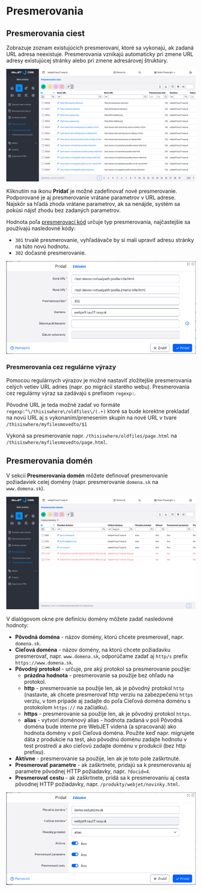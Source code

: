 # Presmerovania

## Presmerovania ciest

Zobrazuje zoznam existujúcich presmerovaní, ktoré sa vykonajú, ak zadaná URL adresa neexistuje. Presmerovania vznikajú automaticky pri zmene URL adresy existujúcej stránky alebo pri zmene adresárovej štruktúry.

![](redirect-path.png)

Kliknutím na ikonu **Pridať** je možné zadefinovať nové presmerovanie. Podporované je aj presmerovanie vrátane parametrov v URL adrese. Najskôr sa hľadá zhoda vrátane parametrov, ak sa nenájde, systém sa pokúsi nájsť zhodu bez zadaných parametrov.

Hodnota poľa [presmerovací kód](https://developer.mozilla.org/en-US/docs/Web/HTTP/Redirections) určuje typ presmerovania, najčastejšie sa používajú nasledovné kódy:

- `301` trvalé presmerovanie, vyhľadávače by si mali upraviť adresu stránky na túto novú hodnotu.
- `302` dočasné presmerovanie.

![](path-editor.png)

### Presmerovania cez regulárne výrazy

Pomocou regulárnych výrazov je možné nastaviť zložitejšie presmerovania celých vetiev URL adries (napr. po migrácii starého webu). Presmerovania cez regulárny výraz sa zadávajú s prefixom `regexp:`.

Pôvodné URL je teda možné zadať vo formáte `regexp:^\/thisiswhere\/oldfiles\/(.+)` ktoré sa bude korektne prekladať na novú URL aj s vykonaním/prenesením skupín na nové URL v tvare `/thisiswhere/myfilesmovedto/$1`

Vykoná sa presmerovanie napr. `/thisiswhere/oldfiles/page.html` na `/thisiswhere/myfilesmovedto/page.html`.

## Presmerovania domén

V sekcii **Presmerovania domén** môžete definovať presmerovanie požiadaviek celej domény (napr. presmerovanie `domena.sk` na `www.domena.sk`).

![](redirect-domain.png)

V dialógovom okne pre definíciu domény môžete zadať nasledovné hodnoty:

- **Pôvodná doména** - názov domény, ktorú chcete presmerovať, napr. `domena.sk`.
- **Cieľová doména** - názov domény, na ktorú chcete požiadavku presmerovať, napr. `www.domena.sk`, odporúčame zadať aj `http/s` prefix `https://www.domena.sk`.
- **Pôvodný protokol** - určuje, pre aký protokol sa presmerovanie použije:
  - **prázdna hodnota** - presmerovanie sa použije bez ohľadu na protokol.
  - **http** - presmerovanie sa použije len, ak je pôvodný protokol `http` (nastavte, ak chcete presmerovať http verziu na zabezpečenú `https` verziu, v tom prípade aj zadajte do poľa Cieľová doména doménu s protokolom `https://` na začiatku).
  - **https** - presmerovanie sa použije len, ak je pôvodný protokol `https`.
  - **alias** - vytvorí doménový alias - hodnota zadaná v poli Pôvodná doména bude interne pre WebJET videná (a spracovaná) ako hodnota domény v poli Cieľová doména. Použite keď napr. migrujete dáta z produkcie na test, ako pôvodnú doménu zadajte hodnotu v test prostredí a ako cieľovú zadajte doménu v produkcii (bez http prefixu).
- **Aktívne** - presmerovanie sa použije, len ak je toto pole zaškrtnuté.
- **Presmerovať parametre** - ak zaškrtnete, pridajú sa k presmerovaniu aj parametre pôvodnej HTTP požiadavky, napr. `?docid=4`.
- **Presmerovať cestu** - ak zaškrtnete, pridá sa k presmerovaniu aj cesta pôvodnej HTTP požiadavky, napr. `/produkty/webjet/novinky.html`.

![](domain-editor.png)